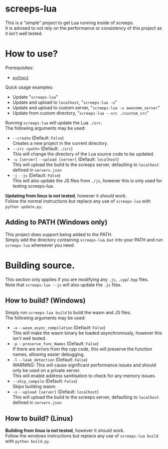 # screeps-lua
This is a "simple" project to get Lua running inside of screeps.  
It is advised to not rely on the performance or consistency of this project as it isn't well tested.  

# How to use?
Prerequisites:  
- [`python3`](https://www.python.org/)  

Quick usage examples:  
- Update "`screeps-lua`"  
- Update and upload to `localhost`, "`screeps-lua -u`"  
- Update and upload to custom server, "`screeps-lua -u awesome_server`"  
- Update from custom directory, "`screeps-lua --src ./custom_src`"  

Running `screeps-lua` will update the Lua `./src`.  
The following arguments may be used:  
- `--create` (Default: `False`)  
  Creates a new project in the current directory.  
- `--src <path>` (Default: `./src`)  
  This will change the directory of the Lua source code to be updated.  
- `-u [server]` `--upload [server]` (Default: `localhost`)  
  This will upload the build to the screeps server, defaulting to `localhost` defined in `servers.json`  
- `-j` `--js` (Default: `False`)  
  This will also update the JS files from `./js`, however this is only used for testing screeps-lua.  

**Updating from linux is not tested**, however it *should* work.  
Follow the normal instructions but replace any use of `screeps-lua` with `python update.py`.  

## Adding to PATH (Windows only)
This project does support being added to the PATH.  
Simply add the directory containing `screeps-lua.bat` into your PATH and run `screeps-lua` whereever you need.  

# Building source.
This section only applies if you are modifying any `.js`, `.cpp`/`.hpp` files.  
Note that `screeps-lua --js` will also update the `.js` files.  

## How to build? (Windows)
Simply run `screeps-lua build` to build the wasm and JS files.  
The following arguments may be used:  
- `-a` `--wasm_async_compilation` (Default: `False`)  
  This will make the wasm binary be loaded asynchronously, however this isn't well tested.  
- `-p` `--preserve_func_Names` (Default: `False`)  
  If there are errors from the cpp code, this will preserve the function names, allowing easier debugging.  
- `-l` `--leak_detection` (Default: `False`)  
  WARNING: This will cause significant performance issues and should only be used on a private server.  
  This will enable address sanitisation to check for any memory issues.  
- `--skip_compile` (Default: `False`)  
  Skips building wasm.  
- `-u` `--upload [server]` (Default: `localhost`)  
  This will upload the build to the screeps server, defaulting to `localhost` defined in `servers.json`  

## How to build? (Linux)
**Building from linux is not tested**, however it *should* work.  
Follow the windows instructions but replace any use of `screeps-lua build` with `python build.py`.  

